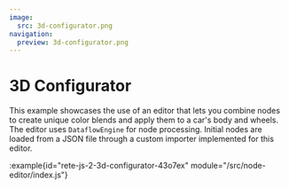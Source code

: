 ```yaml
---
image:
  src: 3d-configurator.png
navigation:
  preview: 3d-configurator.png
---
```


# 3D Configurator

This example showcases the use of an editor that lets you combine nodes to create unique color blends and apply them to a car's body and wheels. The editor uses `DataflowEngine` for node processing. Initial nodes are loaded from a JSON file through a custom importer implemented for this editor.

:example{id="rete-js-2-3d-configurator-43o7ex" module="/src/node-editor/index.js"}
